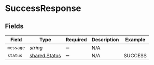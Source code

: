# SuccessResponse


## Fields

| Field                                          | Type                                           | Required                                       | Description                                    | Example                                        |
| ---------------------------------------------- | ---------------------------------------------- | ---------------------------------------------- | ---------------------------------------------- | ---------------------------------------------- |
| `message`                                      | *string*                                       | :heavy_minus_sign:                             | N/A                                            |                                                |
| `status`                                       | [shared.Status](../../models/shared/status.md) | :heavy_minus_sign:                             | N/A                                            | SUCCESS                                        |